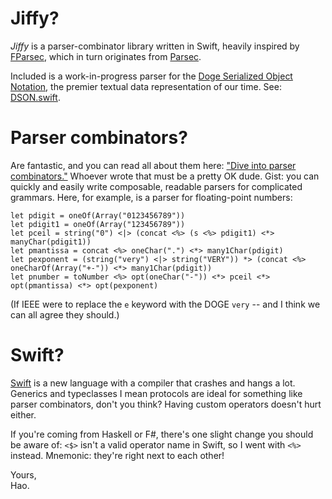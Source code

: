 # Jiffy?

*Jiffy* is a parser-combinator library written in Swift, heavily inspired by [FParsec](http://www.quanttec.com/fparsec/), which in turn originates from [Parsec](http://legacy.cs.uu.nl/daan/parsec.html). 

Included is a work-in-progress parser for the [Doge Serialized Object Notation](http://dogeon.org/), the premier textual data representation of our time. See: [DSON.swift](https://github.com/hlian/jiffy/blob/master/Jiffy/DSON.swift).

# Parser combinators?

Are fantastic, and you can read all about them here: ["Dive into parser combinators."](http://blog.fogcreek.com/fparsec/)    Whoever wrote that must be a pretty OK dude. Gist: you can quickly and easily write composable, readable parsers for complicated grammars. Here, for example, is a parser for floating-point numbers:

    let pdigit = oneOf(Array("0123456789"))
    let pdigit1 = oneOf(Array("123456789"))
    let pceil = string("0") <|> (concat <%> (s <%> pdigit1) <*> manyChar(pdigit1))
    let pmantissa = concat <%> oneChar(".") <*> many1Char(pdigit)
    let pexponent = (string("very") <|> string("VERY")) *> (concat <%> oneCharOf(Array("+-")) <*> many1Char(pdigit))
    let pnumber = toNumber <%> opt(oneChar("-")) <*> pceil <*> opt(pmantissa) <*> opt(pexponent)
    
(If IEEE were to replace the `e` keyword with the DOGE `very` -- and I think we can all agree they should.)

# Swift?

[Swift](http://haskell.org/) is a new language with a compiler that crashes and hangs a lot.
Generics and typeclasses I mean protocols are ideal for something like parser combinators, don't you think? Having custom operators doesn't hurt either.

If you're coming from Haskell or F#, there's one slight change you should be aware of: `<$>` isn't a valid operator name in Swift, so I went with `<%>` instead. Mnemonic: they're right next to each other!

Yours,<br>
Hao.
